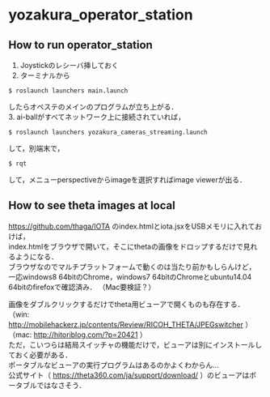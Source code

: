 # yozakura_operator_station

## How to run operator_station
1. Joystickのレシーバ挿しておく
2. ターミナルから  
```
$ roslaunch launchers main.launch
```
したらオペステのメインのプログラムが立ち上がる．  
3. ai-ballがすべてネットワーク上に接続されていれば，  
```
$ roslaunch launchers yozakura_cameras_streaming.launch
```
して，別端末で，
```
$ rqt
```
して，メニューperspectiveからimageを選択すればimage viewerが出る．  

## How to see theta images at local  
https://github.com/thaga/IOTA
のindex.htmlとiota.jsxをUSBメモリに入れておけば，  
index.htmlをブラウザで開いて，そこにthetaの画像をドロップするだけで見れるようになる．  
ブラウザなのでマルチプラットフォームで動くのは当たり前かもしらんけど，  
一応windows8 64bitのChrome，windows7 64bitのChromeとubuntu14.04 64bitのfirefoxで確認済み．
（Mac要検証？） 
  
画像をダブルクリックするだけでtheta用ビューアで開くものも存在する．  
（win: 
http://mobilehackerz.jp/contents/Review/RICOH_THETA/JPEGswitcher
）  
（mac: 
http://hitoriblog.com/?p=20421
）  
ただ，こいつらは結局スイッチャの機能だけで，ビューアは別にインストールしておく必要がある．  
ポータブルなビューアの実行プログラムはあるのかよくわからん...  
公式サイト（
https://theta360.com/ja/support/download/
）のビューアはポータブルではなさそう．
